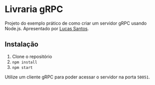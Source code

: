 # Livraria gRPC

Projeto do exemplo prático de como criar um servidor gRPC usando Node.js. Apresentado por [Lucas Santos](https://info.lsantos.dev).

## Instalação

1. Clone o repositório
2. `npm install`
3. `npm start`

Utilize um cliente gRPC para poder acessar o servidor na porta `50051`.
